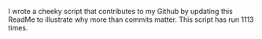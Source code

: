 I wrote a cheeky script that contributes to my Github by updating this ReadMe to illustrate why more than commits matter. This script has run 1113 times.